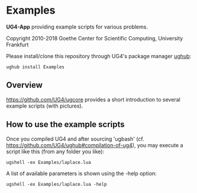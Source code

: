 # Examples #

**UG4-App** providing example scripts for various problems.

Copyright 2010-2018 Goethe Center for Scientific Computing, University Frankfurt

Please install/clone this repository through UG4's package manager
[ughub](https://github.com/UG4/ughub):

    ughub install Examples


## Overview ##
https://github.com/UG4/ugcore provides a short introduction to several example scripts (with pictures).


## How to use the example scripts ##
Once you compiled UG4 and after sourcing 'ugbash'
(cf. https://github.com/UG4/ughub#compilation-of-ug4),
you may execute a script like this (from any folder you like):

    ugshell -ex Examples/laplace.lua

A list of available parameters is shown using the -help option:

    ugshell -ex Examples/laplace.lua -help

